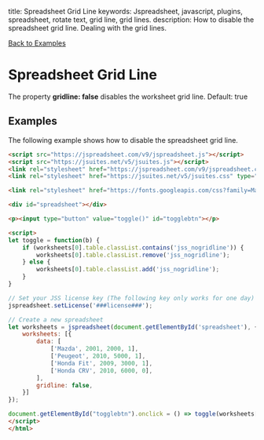 title: Spreadsheet Grid Line
keywords: Jspreadsheet, javascript, plugins, spreadsheet, rotate text, grid line, grid lines.
description: How to disable the spreadsheet grid line. Dealing with the grid lines.

[Back to Examples](/docs/v9/examples)

# Spreadsheet Grid Line

The property **gridline: false** disables the worksheet grid line. Default: true  

## Examples

The following example shows how to disable the spreadsheet grid line. 

```html
<script src="https://jspreadsheet.com/v9/jspreadsheet.js"></script>
<script src="https://jsuites.net/v5/jsuites.js"></script>
<link rel="stylesheet" href="https://jspreadsheet.com/v9/jspreadsheet.css" type="text/css" />
<link rel="stylesheet" href="https://jsuites.net/v5/jsuites.css" type="text/css" />

<link rel="stylesheet" href="https://fonts.googleapis.com/css?family=Material+Icons" />

<div id="spreadsheet"></div>

<p><input type="button" value="toggle()" id="togglebtn"></p>

<script>
let toggle = function(b) {
    if (worksheets[0].table.classList.contains('jss_nogridline')) {
        worksheets[0].table.classList.remove('jss_nogridline');
    } else {
        worksheets[0].table.classList.add('jss_nogridline');
    }
}

// Set your JSS license key (The following key only works for one day)
jspreadsheet.setLicense('###license###');

// Create a new spreadsheet
let worksheets = jspreadsheet(document.getElementById('spreadsheet'), {
    worksheets: [{
        data: [
            ['Mazda', 2001, 2000, 1],
            ['Peugeot', 2010, 5000, 1],
            ['Honda Fit', 2009, 3000, 1],
            ['Honda CRV', 2010, 6000, 0],
        ],
        gridline: false,
    }]
});

document.getElementById("togglebtn").onclick = () => toggle(worksheets[0]);
</script>
</html>
```
 

